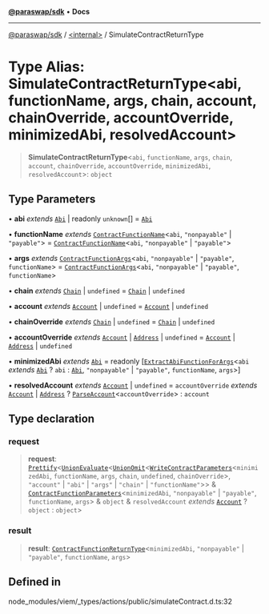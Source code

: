 [**@paraswap/sdk**](../../README.md) • **Docs**

***

[@paraswap/sdk](../../globals.md) / [\<internal\>](../README.md) / SimulateContractReturnType

# Type Alias: SimulateContractReturnType\<abi, functionName, args, chain, account, chainOverride, accountOverride, minimizedAbi, resolvedAccount\>

> **SimulateContractReturnType**\<`abi`, `functionName`, `args`, `chain`, `account`, `chainOverride`, `accountOverride`, `minimizedAbi`, `resolvedAccount`\>: `object`

## Type Parameters

• **abi** *extends* [`Abi`](Abi.md) \| readonly `unknown`[] = [`Abi`](Abi.md)

• **functionName** *extends* [`ContractFunctionName`](ContractFunctionName.md)\<`abi`, `"nonpayable"` \| `"payable"`\> = [`ContractFunctionName`](ContractFunctionName.md)\<`abi`, `"nonpayable"` \| `"payable"`\>

• **args** *extends* [`ContractFunctionArgs`](ContractFunctionArgs.md)\<`abi`, `"nonpayable"` \| `"payable"`, `functionName`\> = [`ContractFunctionArgs`](ContractFunctionArgs.md)\<`abi`, `"nonpayable"` \| `"payable"`, `functionName`\>

• **chain** *extends* [`Chain`](Chain.md) \| `undefined` = [`Chain`](Chain.md) \| `undefined`

• **account** *extends* [`Account`](Account.md) \| `undefined` = [`Account`](Account.md) \| `undefined`

• **chainOverride** *extends* [`Chain`](Chain.md) \| `undefined` = [`Chain`](Chain.md) \| `undefined`

• **accountOverride** *extends* [`Account`](Account.md) \| [`Address`](Address.md) \| `undefined` = [`Account`](Account.md) \| [`Address`](Address.md) \| `undefined`

• **minimizedAbi** *extends* [`Abi`](Abi.md) = readonly [[`ExtractAbiFunctionForArgs`](ExtractAbiFunctionForArgs.md)\<`abi` *extends* [`Abi`](Abi.md) ? `abi` : [`Abi`](Abi.md), `"nonpayable"` \| `"payable"`, `functionName`, `args`\>]

• **resolvedAccount** *extends* [`Account`](Account.md) \| `undefined` = `accountOverride` *extends* [`Account`](Account.md) \| [`Address`](Address.md) ? [`ParseAccount`](ParseAccount.md)\<`accountOverride`\> : `account`

## Type declaration

### request

> **request**: [`Prettify`](Prettify.md)\<[`UnionEvaluate`](UnionEvaluate.md)\<[`UnionOmit`](UnionOmit.md)\<[`WriteContractParameters`](WriteContractParameters.md)\<`minimizedAbi`, `functionName`, `args`, `chain`, `undefined`, `chainOverride`\>, `"account"` \| `"abi"` \| `"args"` \| `"chain"` \| `"functionName"`\>\> & [`ContractFunctionParameters`](ContractFunctionParameters.md)\<`minimizedAbi`, `"nonpayable"` \| `"payable"`, `functionName`, `args`\> & `object` & `resolvedAccount` *extends* [`Account`](Account.md) ? `object` : `object`\>

### result

> **result**: [`ContractFunctionReturnType`](ContractFunctionReturnType.md)\<`minimizedAbi`, `"nonpayable"` \| `"payable"`, `functionName`, `args`\>

## Defined in

node\_modules/viem/\_types/actions/public/simulateContract.d.ts:32
